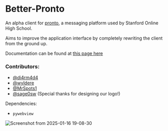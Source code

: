 # Better-Pronto

An alpha client for [pronto](https://pronto.io), a messaging platform used by Stanford Online High School.

Aims to improve the application interface by completely rewriting the client from the ground up.

Documentation can be found at [this page here](https://society451.github.io/Better-Pronto-Documentation/)

### Contributors:

- [@di4rm4d4](https://github.com/di4rm4d4)
- [@wyldere](https://github.com/wyldere)
- [@MrSpots1](https://github.com/MrSpots1)
- [@sage0sw](https://github.com/sage0sw) (Special thanks for designing our logo!)

Dependencies:
- `pywebview` 

![Screenshot from 2025-01-16 19-08-30](https://github.com/user-attachments/assets/785d6bd6-0d9e-435d-bf7a-84c77823275d)


